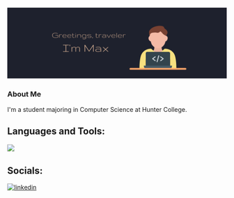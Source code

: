 ![Development](https://github.com/maxmeyaev/maxmeyaev/blob/main/banner1.png)

### About Me
I'm a student majoring in Computer Science at Hunter College.

## Languages and Tools:
[![](https://skillicons.dev/icons?i=js,python,cpp,react,html,css,mysql,figma,tailwind,git,vue)](https://skillicons.dev)

## Socials:

[<img src='https://cdn.jsdelivr.net/npm/simple-icons@3.0.1/icons/linkedin.svg' alt='linkedin' height='40' color=#fff>](https://www.linkedin.com/in/maxmeyaev/)
